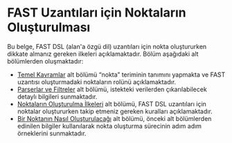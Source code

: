 [link-basics]:              basics.md
[link-parsers]:             parsers.md
[link-principles]:          principles.md
[link-construction]:        construction.md

# FAST Uzantıları için Noktaların Oluşturulması

Bu belge, FAST DSL (alan'a özgü dil) uzantıları için nokta oluştururken dikkate almanız gereken ilkeleri açıklamaktadır. Bölüm aşağıdaki alt bölümlerden oluşmaktadır:
* [Temel Kavramlar][link-basics] alt bölümü “nokta” teriminin tanımını yapmakta ve FAST uzantısı oluşturmadaki noktaların rolünü açıklamaktadır.
* [Parserlar ve Filtreler][link-parsers] alt bölümü, istekteki verilerden çıkarılabilecek detaylı bilgileri sunmaktadır.
* [Noktaların Oluşturulma İlkeleri][link-principles] alt bölümü, FAST DSL uzantıları için noktalar oluştururken takip etmeniz gereken kuralları açıklamaktadır.
* [Bir Noktanın Nasıl Oluşturulacağı][link-construction] alt bölümü, önceki alt bölümlerden edinilen bilgiler kullanılarak nokta oluşturma sürecinin adım adım örneklerini sunmaktadır.